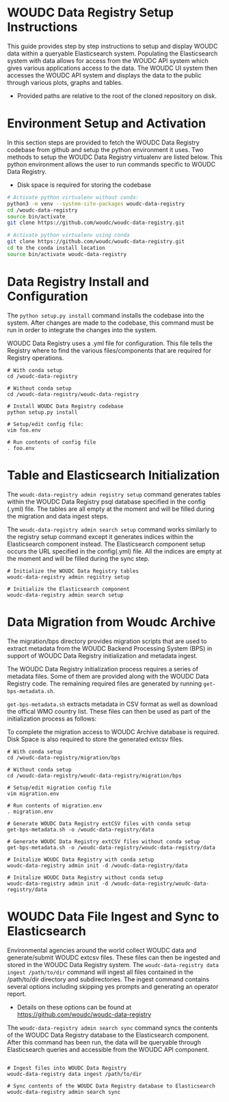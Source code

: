 # WOUDC Data Registry Setup Instructions

This guide provides step by step instructions to setup and display WOUDC data 
within a queryable Elasticsearch system. Populating the Elasticsearch system with 
data allows for access from the WOUDC API system which gives various applications 
access to the data. The WOUDC UI system then accesses  the WOUDC API system
and displays the data to the public through various plots, graphs and tables.  

* Provided paths are relative to the root of the cloned repository on disk.

# Environment Setup and Activation
In this section steps are provided to fetch the WOUDC Data Registry codebase from 
github and setup the python environment it uses. Two methods to setup the 
WOUDC Data Registry virtualenv are listed below. This python environment 
allows the user to run commands specific to WOUDC Data Registry.

* Disk space is required for storing the codebase
```bash
# Activate python virtualenv without conda: 
python3 -m venv --system-site-packages woudc-data-registry
cd /woudc-data-registry
source bin/activate
git clone https://github.com/woudc/woudc-data-registry.git

# Activate python virtualenv using conda
git clone https://github.com/woudc/woudc-data-registry.git
cd to the conda install location
source bin/activate woudc-data-registry
```
# Data Registry Install and Configuration 
The `python setup.py install` command installs the codebase into the
system. After changes are made to the codebase, this command must be
run in order to integrate the changes into the system. 

WOUDC Data Registry uses a .yml file for configuration. This file 
tells the Registry where to find the various files/components that 
are required for Registry operations. 
```
# With conda setup
cd /woudc-data-registry

# Without conda setup
cd /woudc-data-registry/woudc-data-registry

# Install WOUDC Data Registry codebase
python setup.py install
 
# Setup/edit config file: 
vim foo.env

# Run contents of config file
. foo.env
```
# Table and Elasticsearch Initialization
The `woudc-data-registry admin registry setup` command generates tables within the WOUDC Data Registry
psql database specified in the config (.yml) file. The tables are all empty
at the moment and will be filled during the migration and data ingest steps.

The `woudc-data-registry admin search setup` command works similarly to the registry setup
command except it generates indices within the Elasticsearch component instead. 
The Elasticsearch component setup occurs the URL specified in the config(.yml) file. 
All the indices are empty at the moment and will be filled during the sync step.

```
# Initialize the WOUDC Data Registry tables
woudc-data-registry admin registry setup

# Initialize the Elasticsearch component
woudc-data-registry admin search setup
```
# Data Migration from Woudc Archive
The migration/bps directory provides migration scripts that are used to extract
metadata from the WOUDC Backend Processing System (BPS) in support of
WOUDC Data Registry initialization and metadata ingest.

The WOUDC Data Registry initialization process requires a series of metadata
files. Some of them are provided along with the WOUDC Data Registry code.
The remaining required files are generated by running `get-bps-metadata.sh`.

`get-bps-metadata.sh` extracts metadata in CSV format as well as download
the offical WMO country list.  These files can then be used as part of the
initialization process as follows:

To complete the migration access to WOUDC Archive database is required. Disk Space
is also required to store the generated extcsv files.
```
# With conda setup
cd /woudc-data-registry/migration/bps

# Without conda setup
cd /woudc-data-registry/woudc-data-registry/migration/bps

# Setup/edit migration config file
vim migration.env

# Run contents of migration.env
. migration.env

# Generate WOUDC Data Registry extCSV files with conda setup
get-bps-metadata.sh -o /woudc-data-registry/data 

# Generate WOUDC Data Registry extCSV files without conda setup
get-bps-metadata.sh -o /woudc-data-registry/woudc-data-registry/data

# Initalize WOUDC Data Registry with conda setup
woudc-data-registry admin init -d /woudc-data-registry/data

# Initalize WOUDC Data Registry without conda setup
woudc-data-registry admin init -d /woudc-data-registry/woudc-data-registry/data
```
# WOUDC Data File Ingest and Sync to Elasticsearch
Environmental agencies around the world collect WOUDC data and generate/submit WOUDC extcsv files.
These files can then be ingested and stored in the WOUDC Data Registry system. The 
`woudc-data-registry data ingest /path/to/dir` command will ingest all files contained in the
/path/to/dir directory and subdirectories. The ingest command contains several options including 
skipping yes prompts and generating an operator report. 

* Details on these options can be found at https://github.com/woudc/woudc-data-registry

The `woudc-data-registry admin search sync` command syncs the contents of the WOUDC Data
Registry database to the Elasticsearch component. After this command has been run, the data will be 
queryable through Elasticsearch queries and accessible from the WOUDC API component.
```

# Ingest files into WOUDC Data Registry
woudc-data-registry data ingest /path/to/dir

# Sync contents of the WOUDC Data Registry database to Elasticsearch
woudc-data-registry admin search sync
